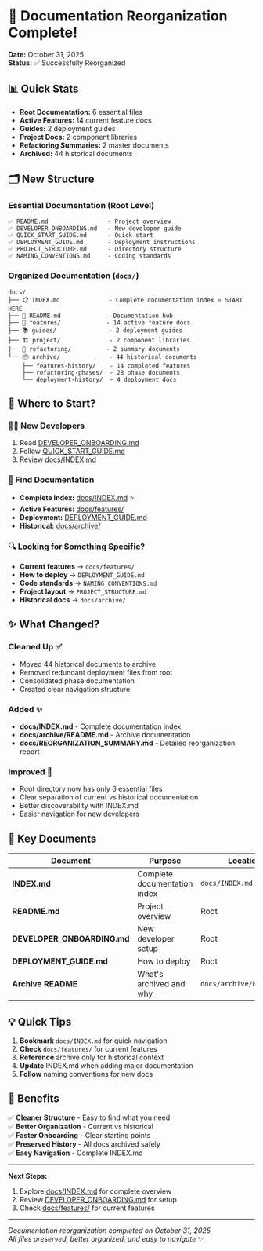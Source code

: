 # 🎉 Documentation Reorganization Complete!

**Date:** October 31, 2025  
**Status:** ✅ Successfully Reorganized

## 📊 Quick Stats

- **Root Documentation:** 6 essential files
- **Active Features:** 14 current feature docs
- **Guides:** 2 deployment guides
- **Project Docs:** 2 component libraries
- **Refactoring Summaries:** 2 master documents
- **Archived:** 44 historical documents

## 🗂️ New Structure

### Essential Documentation (Root Level)
```
✅ README.md                 - Project overview
✅ DEVELOPER_ONBOARDING.md   - New developer guide
✅ QUICK_START_GUIDE.md      - Quick start
✅ DEPLOYMENT_GUIDE.md       - Deployment instructions
✅ PROJECT_STRUCTURE.md      - Directory structure
✅ NAMING_CONVENTIONS.md     - Coding standards
```

### Organized Documentation (`docs/`)
```
docs/
├── 📋 INDEX.md              - Complete documentation index ⭐ START HERE
├── 📖 README.md             - Documentation hub
├── 📁 features/             - 14 active feature docs
├── 📚 guides/               - 2 deployment guides
├── 🏗️ project/              - 2 component libraries
├── 🔧 refactoring/          - 2 summary documents
└── 📦 archive/              - 44 historical documents
    ├── features-history/    - 14 completed features
    ├── refactoring-phases/  - 28 phase documents
    └── deployment-history/  - 4 deployment docs
```

## 🚀 Where to Start?

### 👨‍💻 New Developers
1. Read [DEVELOPER_ONBOARDING.md](DEVELOPER_ONBOARDING.md)
2. Follow [QUICK_START_GUIDE.md](QUICK_START_GUIDE.md)
3. Review [docs/INDEX.md](docs/INDEX.md)

### 📖 Find Documentation
- **Complete Index:** [docs/INDEX.md](docs/INDEX.md) ⭐
- **Active Features:** [docs/features/](docs/features/)
- **Deployment:** [DEPLOYMENT_GUIDE.md](DEPLOYMENT_GUIDE.md)
- **Historical:** [docs/archive/](docs/archive/)

### 🔍 Looking for Something Specific?
- **Current features** → `docs/features/`
- **How to deploy** → `DEPLOYMENT_GUIDE.md`
- **Code standards** → `NAMING_CONVENTIONS.md`
- **Project layout** → `PROJECT_STRUCTURE.md`
- **Historical docs** → `docs/archive/`

## ✨ What Changed?

### Cleaned Up ✅
- Moved 44 historical documents to archive
- Removed redundant deployment files from root
- Consolidated phase documentation
- Created clear navigation structure

### Added ✨
- **docs/INDEX.md** - Complete documentation index
- **docs/archive/README.md** - Archive documentation
- **docs/REORGANIZATION_SUMMARY.md** - Detailed reorganization report

### Improved 🎯
- Root directory now has only 6 essential files
- Clear separation of current vs historical documentation
- Better discoverability with INDEX.md
- Easier navigation for new developers

## 📝 Key Documents

| Document | Purpose | Location |
|----------|---------|----------|
| **INDEX.md** | Complete documentation index | `docs/INDEX.md` ⭐ |
| **README.md** | Project overview | Root |
| **DEVELOPER_ONBOARDING.md** | New developer setup | Root |
| **DEPLOYMENT_GUIDE.md** | How to deploy | Root |
| **Archive README** | What's archived and why | `docs/archive/README.md` |

## 💡 Quick Tips

1. **Bookmark** `docs/INDEX.md` for quick navigation
2. **Check** `docs/features/` for current features
3. **Reference** archive only for historical context
4. **Update** INDEX.md when adding major documentation
5. **Follow** naming conventions for new docs

## 🎯 Benefits

✅ **Cleaner Structure** - Easy to find what you need  
✅ **Better Organization** - Current vs historical  
✅ **Faster Onboarding** - Clear starting points  
✅ **Preserved History** - All docs archived safely  
✅ **Easy Navigation** - Complete INDEX.md  

---

**Next Steps:**
1. Explore [docs/INDEX.md](docs/INDEX.md) for complete overview
2. Review [DEVELOPER_ONBOARDING.md](DEVELOPER_ONBOARDING.md) for setup
3. Check [docs/features/](docs/features/) for current features

---

_Documentation reorganization completed on October 31, 2025_  
_All files preserved, better organized, and easy to navigate_ ✨

